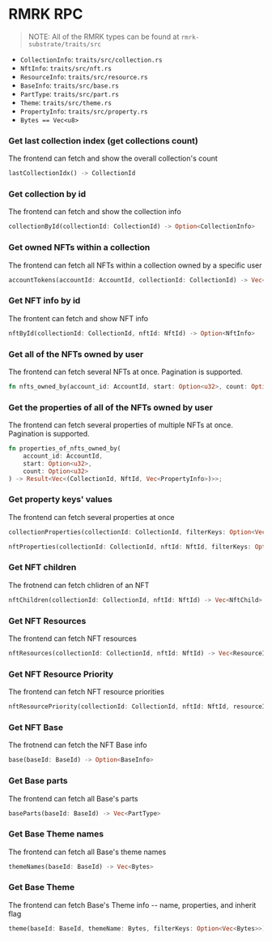 # RMRK RPC

> NOTE: All of the RMRK types can be found at `rmrk-substrate/traits/src`

- `CollectionInfo`: `traits/src/collection.rs`
- `NftInfo`: `traits/src/nft.rs`
- `ResourceInfo`: `traits/src/resource.rs`
- `BaseInfo`: `traits/src/base.rs`
- `PartType`: `traits/src/part.rs`
- `Theme`: `traits/src/theme.rs`
- `PropertyInfo`: `traits/src/property.rs`
- `Bytes == Vec<u8>`

### Get last collection index (get collections count)

The frontend can fetch and show the overall collection's count

```rust
lastCollectionIdx() -> CollectionId
```

### Get collection by id

The frontend can fetch and show the collection info

```rust
collectionById(collectionId: CollectionId) -> Option<CollectionInfo>
```

### Get owned NFTs within a collection

The frontend can fetch all NFTs within a collection owned by a specific user

```rust
accountTokens(accountId: AccountId, collectionId: CollectionId) -> Vec<NftId>
```

### Get NFT info by id

The frontent can fetch and show NFT info

```rust
nftById(collectionId: CollectionId, nftId: NftId) -> Option<NftInfo>
```

### Get all of the NFTs owned by user

The frontend can fetch several NFTs at once. Pagination is supported.

```rust
fn nfts_owned_by(account_id: AccountId, start: Option<u32>, count: Option<u32>) -> Result<Vec<(CollectionId, NftId, NftInfo)>>;
```

### Get the properties of all of the NFTs owned by user

The frontend can fetch several properties of multiple NFTs at once. Pagination is supported.

```rust
fn properties_of_nfts_owned_by(
	account_id: AccountId,
	start: Option<u32>,
	count: Option<u32>
) -> Result<Vec<(CollectionId, NftId, Vec<PropertyInfo>)>>;
```

### Get property keys' values

The frontend can fetch several properties at once

```rust
collectionProperties(collectionId: CollectionId, filterKeys: Option<Vec<u32>>) -> Vec<PropertyInfo>

nftProperties(collectionId: CollectionId, nftId: NftId, filterKeys: Option<Vec<u32>>) -> Vec<PropertyInfo>
```

### Get NFT children

The frotnend can fetch chlidren of an NFT

```rust
nftChildren(collectionId: CollectionId, nftId: NftId) -> Vec<NftChild>
```

### Get NFT Resources

The frontend can fetch NFT resources

```rust
nftResources(collectionId: CollectionId, nftId: NftId) -> Vec<ResourceInfo>
```

### Get NFT Resource Priority

The frontend can fetch NFT resource priorities

```rust
nftResourcePriority(collectionId: CollectionId, nftId: NftId, resourceId: ResourceId) -> Option<u32> /* resource priority */
```

### Get NFT Base

The frotnend can fetch the NFT Base info

```rust
base(baseId: BaseId) -> Option<BaseInfo>
```

### Get Base parts

The frontend can fetch all Base's parts

```rust
baseParts(baseId: BaseId) -> Vec<PartType>
```

### Get Base Theme names

The frontend can fetch all Base's theme names

```rust
themeNames(baseId: BaseId) -> Vec<Bytes>
```

### Get Base Theme

The frontend can fetch Base's Theme info -- name, properties, and inherit flag

```rust
theme(baseId: BaseId, themeName: Bytes, filterKeys: Option<Vec<Bytes>>) -> Option<Theme>
```
